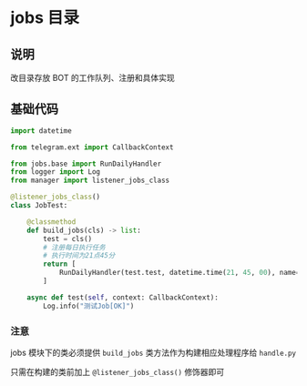 # jobs 目录

## 说明

改目录存放 BOT 的工作队列、注册和具体实现

## 基础代码

``` python
import datetime

from telegram.ext import CallbackContext

from jobs.base import RunDailyHandler
from logger import Log
from manager import listener_jobs_class

@listener_jobs_class()
class JobTest:

    @classmethod
    def build_jobs(cls) -> list:
        test = cls()
        # 注册每日执行任务
        # 执行时间为21点45分
        return [
            RunDailyHandler(test.test, datetime.time(21, 45, 00), name="测试Job")
        ]

    async def test(self, context: CallbackContext):
        Log.info("测试Job[OK]")
```

### 注意

jobs 模块下的类必须提供 `build_jobs` 类方法作为构建相应处理程序给 `handle.py`

只需在构建的类前加上 `@listener_jobs_class()` 修饰器即可
